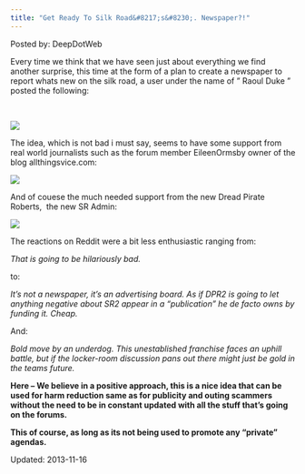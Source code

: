 ```yaml
---
title: "Get Ready To Silk Road&#8217;s&#8230;. Newspaper?!"
---
```


<span>Posted by: DeepDotWeb </span>

<p>Every time we think that we have seen just about everything we find another surprise, this time at the form of a plan to create a newspaper to report whats new on the silk road, a user under the name of &#8221; Raoul Duke &#8221; posted the following:</p>
<p>&nbsp;</p>

<img src="https://gir.pub/deepdotweb/imgs/2013/11/newspaper.jpg" />

<p>The idea, which is not bad i must say, seems to have some support from real world journalists such as the forum member EileenOrmsby owner of the blog allthingsvice.com:</p>

<img src="https://gir.pub/deepdotweb/imgs/2013/11/oz.jpg" />

<p>And of couese the much needed support from the new Dread Pirate Roberts,  the new SR Admin:</p>

<img src="https://gir.pub/deepdotweb/imgs/2013/11/dpr.jpg" />

<p>The reactions on Reddit were a bit less enthusiastic ranging from:</p>
<p><em>That is going to be hilariously bad.</em></p>
<p>to:</p>
<div>
<div>
<p><em>It&#8217;s not a newspaper, it&#8217;s an advertising board. As if DPR2 is going to let anything negative about SR2 appear in a &#8220;publication&#8221; he de facto owns by funding it. Cheap.</em></p>
<p>And:</p>
<div>
<div>
<p><em>Bold move by an underdog. This unestablished franchise faces an uphill battle, but if the locker-room discussion pans out there might just be gold in the teams future.</em></p>
<p><strong>Here &#8211; We believe in a positive approach, this is a nice idea that can be used for harm reduction same as for publicity and outing scammers without the need to be in constant updated with all the stuff that&#8217;s going on the forums.</strong></p>
<p><strong>This of course, as long as its not being used to promote any &#8220;private&#8221; agendas.</strong></p>
</div>

Updated: 2013-11-16